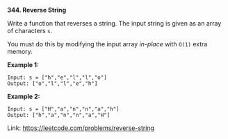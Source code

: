 **344. Reverse String**

Write a function that reverses a string. The input string is given as an array of characters `s`.

You must do this by modifying the input array *in-place* with `O(1)` extra memory.

**Example 1:**

```
Input: s = ["h","e","l","l","o"]
Output: ["o","l","l","e","h"]
```

**Example 2:**

```
Input: s = ["H","a","n","n","a","h"]
Output: ["h","a","n","n","a","H"]
```

Link: https://leetcode.com/problems/reverse-string